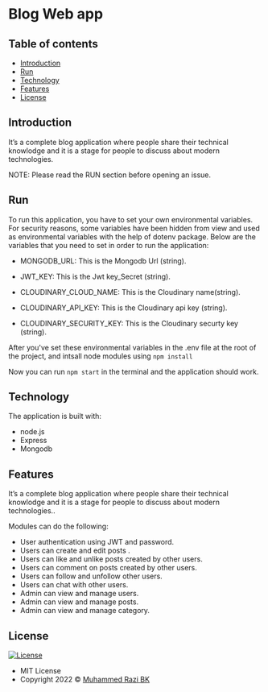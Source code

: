 # Blog Web app

## Table of contents

- [Introduction](#introduction)
- [Run](#run)
- [Technology](#technology)
- [Features](#features)
- [License](#license)

## Introduction

It’s a complete blog application where people share their technical knowlodge and it is a stage for people to discuss about modern technologies.

NOTE: Please read the RUN section before opening an issue.


## Run

To run this application, you have to set your own environmental variables. For security reasons, some variables have been hidden from view and used as environmental variables with the help of dotenv package. Below are the variables that you need to set in order to run the application:


- MONGODB_URL: This is the Mongodb Url (string).

- JWT_KEY:  This is the Jwt key_Secret (string).

- CLOUDINARY_CLOUD_NAME: This is the Cloudinary name(string).

- CLOUDINARY_API_KEY: This is the Cloudinary api key (string).

- CLOUDINARY_SECURITY_KEY: This is the Cloudinary securty key (string).


After you've set these environmental variables in the .env file at the root of the project, and intsall node modules using  `npm install`

Now you can run `npm start` in the terminal and the application should work.

## Technology

The application is built with:

- node.js
- Express
- Mongodb

## Features

It’s a complete blog application where people share their technical knowlodge and it is a stage for people to discuss about modern technologies..

Modules can do the following:

- User authentication using JWT and password.
- Users can create and edit posts .
- Users can like and unlike posts created by other users.
- Users can comment on posts created by other users.
- Users can follow and unfollow other users.
- Users can chat with other users.
- Admin can view and manage users.
- Admin can view and manage posts.
- Admin can view and manage category.
 

## License

[![License](https://img.shields.io/:License-MIT-blue.svg?style=flat-square)](http://badges.mit-license.org)

- MIT License
- Copyright 2022 © [Muhammed Razi BK](https://github.com/RAZIBK/)
